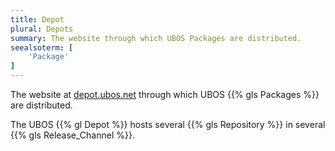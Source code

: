 ```yaml
---
title: Depot
plural: Depots
summary: The website through which UBOS Packages are distributed.
seealsoterm: [
    'Package'
]
---
```


The website at [depot.ubos.net](http://depot.ubos.net/) through which UBOS
{{% gls Packages %}} are distributed.

The UBOS {{% gl Depot %}} hosts several {{% gls Repository %}} in several
{{% gls Release_Channel %}}.
